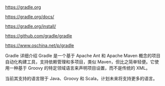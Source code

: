 https://gradle.org

https://gradle.org/docs/

https://gradle.org/install/

https://github.com/gradle/gradle


https://www.oschina.net/p/gradle

Gradle 详细介绍
Gradle 是一个基于 Apache Ant 和 Apache Maven 概念的项目自动化构建工具，支持依赖管理和多项目，类似 Maven，但比之简单轻便。它使用一种基于 Groovy 的特定领域语言来声明项目设置，而不是传统的 XML。

当前其支持的语言限于 Java、Groovy 和 Scala，计划未来将支持更多的语言。













